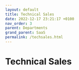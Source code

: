 ```yaml
---
layout: default
title: Technical Sales
date: 2022-12-17 23:21:17 +0100
nav_order: 3
parent: Departments
grand_parent: SaaS
permalink: /techsales.html
---
```


# Technical Sales
